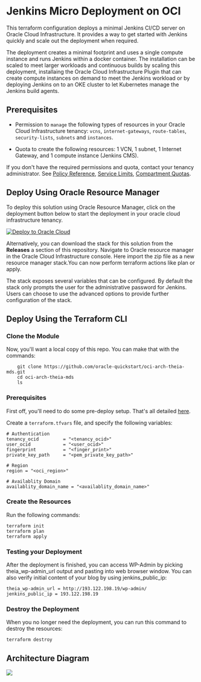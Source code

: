 # Jenkins Micro Deployment on OCI

This terraform configuration deploys a minimal Jenkins CI/CD server on Oracle Cloud Infrastructure. It provides a way to get started with Jenkins quickly and scale out the deployment when required. 

The deployment creates a minimal footprint and uses a single compute instance and runs Jenkins within a docker container. The installation can be scaled to meet larger workloads and continuous builds by scaling this deployment, installaing the Oracle Cloud Infrastructure Plugin that can create compute instances on demand to meet the Jenkins workload or by deploying Jenkins on to an OKE cluster to let Kubernetes manage the Jenkins build agents.

## Prerequisites

- Permission to `manage` the following types of resources in your Oracle Cloud Infrastructure tenancy: `vcns`, `internet-gateways`, `route-tables`, `security-lists`, `subnets` and `instances`.

- Quota to create the following resources: 1 VCN, 1 subnet, 1 Internet Gateway, and 1 compute instance (Jenkins CMS).

If you don't have the required permissions and quota, contact your tenancy administrator. See [Policy Reference](https://docs.cloud.oracle.com/en-us/iaas/Content/Identity/Reference/policyreference.htm), [Service Limits](https://docs.cloud.oracle.com/en-us/iaas/Content/General/Concepts/servicelimits.htm), [Compartment Quotas](https://docs.cloud.oracle.com/iaas/Content/General/Concepts/resourcequotas.htm).

## Deploy Using Oracle Resource Manager

To deploy this solution using Oracle Resource Manager, click on the deployment button below to start the deployment in your oracle cloud infrastructure tenancy.

[![Deploy to Oracle Cloud](https://oci-resourcemanager-plugin.plugins.oci.oraclecloud.com/latest/deploy-to-oracle-cloud.svg)](https://cloud.oracle.com/resourcemanager/stacks/create?region=home&zipUrl=https://github.com/oracle-quickstart/oci-arch-jenkins/releases/download/v1.1/oci-arch-jenkins-stack-micro-latest.zip)

Alternatively, you can download the stack for this solution from the **Releases** a section of this repository. Navigate to Oracle resource manager in the Oracle Cloud Infrastructure console. Here import the zip file as a new resource manager stack.You can now perform terraform actions like plan or apply.

The stack exposes several variables that can be configured. By default the stack only prompts the user for the administrative password for Jenkins. Users can choose to use the advanced options to provide further configuration of the stack.

## Deploy Using the Terraform CLI

### Clone the Module

Now, you'll want a local copy of this repo. You can make that with the commands:

```
    git clone https://github.com/oracle-quickstart/oci-arch-theia-mds.git
    cd oci-arch-theia-mds
    ls
```

### Prerequisites
First off, you'll need to do some pre-deploy setup.  That's all detailed [here](https://github.com/cloud-partners/oci-prerequisites).

Create a `terraform.tfvars` file, and specify the following variables:

```
# Authentication
tenancy_ocid         = "<tenancy_ocid>"
user_ocid            = "<user_ocid>"
fingerprint          = "<finger_print>"
private_key_path     = "<pem_private_key_path>"

# Region
region = "<oci_region>"

# Availablity Domain 
availablity_domain_name = "<availablity_domain_name>"

````

### Create the Resources
Run the following commands:

    terraform init
    terraform plan
    terraform apply


### Testing your Deployment
After the deployment is finished, you can access WP-Admin by picking theia_wp-admin_url output and pasting into web browser window. You can also verify initial content of your blog by using jenkins_public_ip:

````
theia_wp-admin_url = http://193.122.198.19/wp-admin/
jenkins_public_ip = 193.122.198.19
`````

### Destroy the Deployment
When you no longer need the deployment, you can run this command to destroy the resources:

    terraform destroy

## Architecture Diagram

![](./images/architecture-deploy-theia-mds.png)


